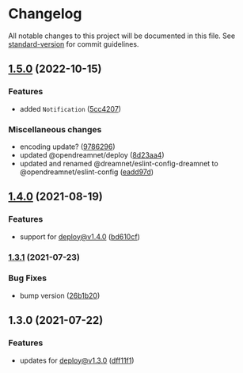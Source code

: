 # Changelog

All notable changes to this project will be documented in this file. See [standard-version](https://github.com/conventional-changelog/standard-version) for commit guidelines.

## [1.5.0](https://github.com/dreamnettech/monorepo/compare/deploy-cli-v1.4.0...deploy-cli-v1.5.0) (2022-10-15)


### Features

* added `Notification` ([5cc4207](https://github.com/dreamnettech/monorepo/commit/5cc4207e76a01d1aaed6c8c634871e3351b81f75))


### Miscellaneous changes

* encoding update? ([9786296](https://github.com/dreamnettech/monorepo/commit/97862964ed7c3aac92e29c9931703857a95def49))
* updated @opendreamnet/deploy ([8d23aa4](https://github.com/dreamnettech/monorepo/commit/8d23aa4019918280b3e4c168577fb2a576c9578d))
* updated and renamed @dreamnet/eslint-config-dreamnet to @opendreamnet/eslint-config ([eadd97d](https://github.com/dreamnettech/monorepo/commit/eadd97d8b6f82f168372008b899e6f9e9b1457fe))

## [1.4.0](https://github.com/dreamnettech/monorepo/compare/deploy-cli-v1.3.1...deploy-cli-v1.4.0) (2021-08-19)


### Features

* support for deploy@v1.4.0 ([bd610cf](https://github.com/dreamnettech/monorepo/commit/bd610cf4c2cdbbba6cf13281700c1617fc5cf624))

### [1.3.1](https://github.com/dreamnettech/monorepo/compare/deploy-cli-v1.3.0...deploy-cli-v1.3.1) (2021-07-23)


### Bug Fixes

* bump version ([26b1b20](https://github.com/dreamnettech/monorepo/commit/26b1b20a4ab104fc7d92b83e8e2415d795d65070))

## 1.3.0 (2021-07-22)


### Features

* updates for deploy@v1.3.0 ([dff11f1](https://github.com/dreamnettech/monorepo/commit/dff11f1165b62145b4fc822f03046fee49abb48a))
